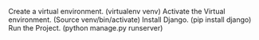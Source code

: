Create a virtual environment. (virtualenv venv)
Activate the Virtual environment. (Source venv/bin/activate)
Install Django. (pip install django)
Run the Project. (python manage.py runserver)